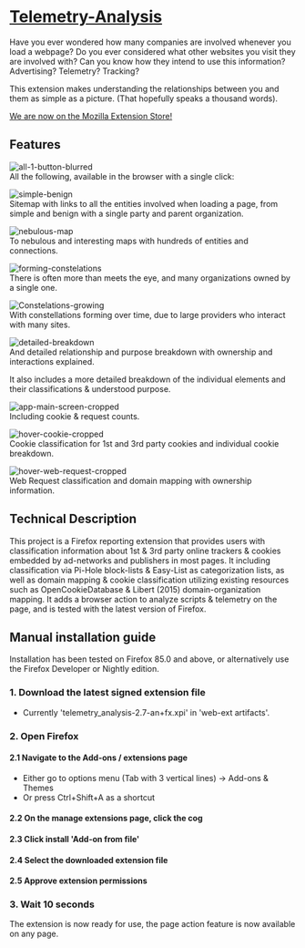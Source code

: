 # [Telemetry-Analysis](https://addons.mozilla.org/en-US/firefox/addon/telemetry-analysis/)
Have you ever wondered how many companies are involved whenever you load a webpage?
Do you ever considered what other websites you visit they are involved with?
Can you know how they intend to use this information?
Advertising? Telemetry? Tracking?

This extension makes understanding the relationships between you and them as simple as a picture.
(That hopefully speaks a thousand words).

[We are now on the Mozilla Extension Store!](https://addons.mozilla.org/en-US/firefox/addon/telemetry-analysis/)  

## Features

![all-1-button-blurred](https://user-images.githubusercontent.com/54142191/128664051-5bec22d5-cb58-4781-af12-af93d0c7325a.png)  
All the following, available in the browser with a single click:

![simple-benign](https://user-images.githubusercontent.com/54142191/128661549-1bcd6b0e-fd11-4450-910c-4411632d345d.png)  
Sitemap with links to all the entities involved when loading a page, from simple and benign with a single party and parent organization.

![nebulous-map](https://user-images.githubusercontent.com/54142191/128661553-86aa1d3c-f2e8-453b-99ee-3ccc6b0ecf29.png)  
To nebulous and interesting maps with hundreds of entities and connections.

![forming-constelations](https://user-images.githubusercontent.com/54142191/128661697-0e407efc-ca99-465d-94fd-ab0498dc1cc5.png)  
There is often more than meets the eye, and many organizations owned by a single one.

![Constelations-growing](https://user-images.githubusercontent.com/54142191/128662900-7bac4cb3-8978-4860-8ad6-16c846433a2d.png)  
With constellations forming over time, due to large providers who interact with many sites.

![detailed-breakdown](https://user-images.githubusercontent.com/54142191/128665838-538d9c6a-396b-4902-9723-d25db8af77f2.png)  
And detailed relationship and purpose breakdown with ownership and interactions explained.  

It also includes a more detailed breakdown of the individual elements and their classifications & understood purpose.  

![app-main-screen-cropped](https://user-images.githubusercontent.com/54142191/128665809-4136dc2e-ed7f-44d4-b3a9-d440bc056078.png)  
Including cookie & request counts.

![hover-cookie-cropped](https://user-images.githubusercontent.com/54142191/128665789-b7a4c6a6-931f-4e98-bab8-4bc051052e68.png)  
Cookie classification for 1st and 3rd party cookies and individual cookie breakdown.

![hover-web-request-cropped](https://user-images.githubusercontent.com/54142191/128663292-4a84f588-4f9f-489b-aa2f-815bbd316403.png)  
Web Request classification and domain mapping with ownership information.

## Technical Description
This project is a Firefox reporting extension that provides users with classification information about 1st & 3rd party online trackers & cookies embedded by ad-networks and publishers in most pages. It including classification via Pi-Hole block-lists & Easy-List as categorization lists, as well as domain mapping & cookie classification utilizing existing resources such as OpenCookieDatabase & Libert (2015) domain-organization mapping.
It adds a browser action to analyze scripts & telemetry on the page, and is tested with the latest version of Firefox.

## Manual installation guide
Installation has been tested on Firefox 85.0 and above, or alternatively use the Firefox Developer or Nightly edition.
### 1. Download the latest signed extension file
- Currently 'telemetry_analysis-2.7-an+fx.xpi' in 'web-ext artifacts'.
### 2. Open Firefox
#### 2.1 Navigate to the Add-ons / extensions page
- Either go to options menu (Tab with 3 vertical lines) -> Add-ons & Themes
- Or press Ctrl+Shift+A as a shortcut
#### 2.2 On the manage extensions page, click the cog
#### 2.3 Click install 'Add-on from file'
#### 2.4 Select the downloaded extension file
#### 2.5 Approve extension permissions
### 3. Wait 10 seconds

The extension is now ready for use, the page action feature is now available on any page.
